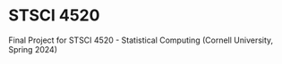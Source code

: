 # STSCI 4520
Final Project for STSCI 4520 - Statistical Computing (Cornell University, Spring 2024)
